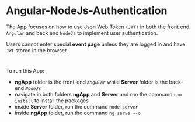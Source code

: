 # Angular-NodeJs-Authentication
The App focuses on how to use Json Web Token `(JWT)` in both the front end `Angular` and back end `NodeJs` to implement user authentication.

Users cannot enter special **event page** unless they are logged in and have `JWT` stored in the browser.
#
To run this App:
* **ngApp** folder is the front-end _`Angular`_ while **Server** folder is the back-end _`NodeJs`_
* navigate in both folders **ngApp** and **Server** and run the command `npm install` to install the packages
* inside **Server** folder, run the command `node server`
* inside **ngApp** folder, run the command `ng serve --o`
